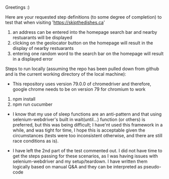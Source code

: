 Greetings :)

Here are your requested step definitions (to some degree of completion) to test that when visiting 'https://skipthedishes.ca'

1) an address can be entered into the homepage search bar and nearby restuarants will be displayed 
2) clicking on the geolocator button on the homepage will result in the display of nearby restuarants
3) entering one random word to the search bar on the homepage will result in a displayed error 

Steps to run locally (assuming the repo has been pulled down from github and is the current working directory of the local machine):

* This repository uses version 79.0.0 of chromedriver and therefore, google chrome needs to be on version 79 for chromium to work

1) npm install
2) npm run cucumber

- I know that my use of sleep functions are an anti-pattern and that using selenium-webdriver's built in wait(until...) function (or others) is preferred, but this was being difficult; I have'nt used this framework in a while, and was tight for time, I hope this is acceptable given the circumstances (tests were too inconsistent otherwise, and there are still race conditions as is).

- I have left the 2nd part of the test commented out. I did not have time to get the steps passing for these scenarios, as I was having issues with selenium-webdriver and my setup/teardown. I have written them logically based on manual Q&A and they can be interpreted as pseudo-code 